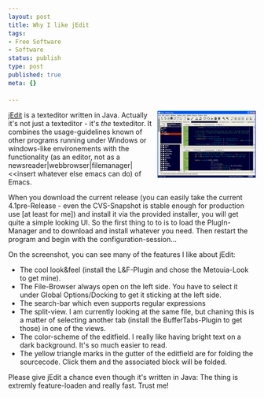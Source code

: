 ```yaml
---
layout: post
title: Why I like jEdit
tags:
- Free Software
- Software
status: publish
type: post
published: true
meta: {}

---
```

<a href="/assets/images/jedit.png"><img src="/assets/images/jedit-thumb.png" width="200" height="136" align="right" /></a> [jEdit](http://www.jedit.org) is a texteditor written in Java. Actually it's not just a texteditor - it's <i>the</i> texteditor. It combines the usage-guidelines known of other programs running under Windows or windows-like environements with the functionality (as an editor, not as a newsreader|webbrowser|filemanager|<<insert whatever else emacs can do) of Emacs.

When you download the current release (you can easily take the current 4.1pre-Release - even the CVS-Snapshot is stable enough for production use [at least for me]) and install it via the provided installer, you will get quite a simple looking UI. So the first thing to to is to load the PlugIn-Manager and to download and install whatever you need. Then restart the program and begin with the configuration-session...

On the screenshot, you can see many of the features I like about jEdit:

* The cool look&amp;feel (install the L&amp;F-Plugin and chose the Metouia-Look to get mine).
* The File-Browser always open on the left side. You have to select it under Global Options/Docking to get it sticking at the left side.
* The search-bar which even supports regular expressions
* The split-view. I am currently looking at the same file, but chaning this is a matter of selecting another tab (install the BufferTabs-Plugin to get those) in one of the views.
* The color-scheme of the editfield. I really like having bright text on a dark background. It's so much easier to read.
* The yellow triangle marks in the gutter of the editfield are for folding the sourcecode. Click them and the associated block will be folded.

Please give jEdit a chance even though it's written in Java: The thing is extremly feature-loaden and really fast. Trust me!
